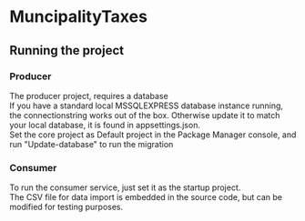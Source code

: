 # MuncipalityTaxes

## Running the project

### Producer
The producer project, requires a database<br/>
If you have a standard local MSSQLEXPRESS database instance running, the connectionstring works out of the box. Otherwise update it to match your local database, it is found in appsettings.json.<br/>
Set the core project as Default project in the Package Manager console, and run "Update-database" to run the migration

### Consumer
To run the consumer service, just set it as the startup project.<br/>
The CSV file for data import is embedded in the source code, but can be modified for testing purposes.